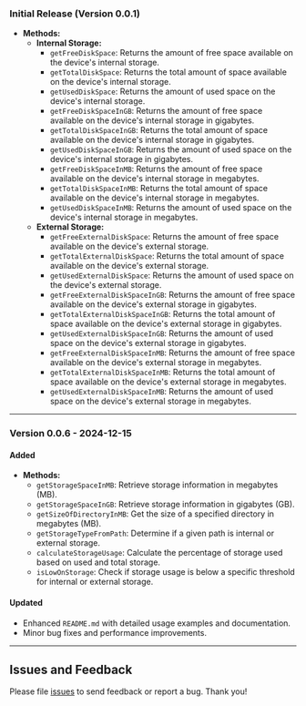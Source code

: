 ### Initial Release (Version 0.0.1)

- **Methods:**
    - **Internal Storage:**
        - `getFreeDiskSpace`: Returns the amount of free space available on the device's internal storage.
        - `getTotalDiskSpace`: Returns the total amount of space available on the device's internal storage.
        - `getUsedDiskSpace`: Returns the amount of used space on the device's internal storage.
        - `getFreeDiskSpaceInGB`: Returns the amount of free space available on the device's internal storage in gigabytes.
        - `getTotalDiskSpaceInGB`: Returns the total amount of space available on the device's internal storage in gigabytes.
        - `getUsedDiskSpaceInGB`: Returns the amount of used space on the device's internal storage in gigabytes.
        - `getFreeDiskSpaceInMB`: Returns the amount of free space available on the device's internal storage in megabytes.
        - `getTotalDiskSpaceInMB`: Returns the total amount of space available on the device's internal storage in megabytes.
        - `getUsedDiskSpaceInMB`: Returns the amount of used space on the device's internal storage in megabytes.
    - **External Storage:**
        - `getFreeExternalDiskSpace`: Returns the amount of free space available on the device's external storage.
        - `getTotalExternalDiskSpace`: Returns the total amount of space available on the device's external storage.
        - `getUsedExternalDiskSpace`: Returns the amount of used space on the device's external storage.
        - `getFreeExternalDiskSpaceInGB`: Returns the amount of free space available on the device's external storage in gigabytes.
        - `getTotalExternalDiskSpaceInGB`: Returns the total amount of space available on the device's external storage in gigabytes.
        - `getUsedExternalDiskSpaceInGB`: Returns the amount of used space on the device's external storage in gigabytes.
        - `getFreeExternalDiskSpaceInMB`: Returns the amount of free space available on the device's external storage in megabytes.
        - `getTotalExternalDiskSpaceInMB`: Returns the total amount of space available on the device's external storage in megabytes.
        - `getUsedExternalDiskSpaceInMB`: Returns the amount of used space on the device's external storage in megabytes.

---

### Version 0.0.6 - 2024-12-15

#### Added
- **Methods:**
    - `getStorageSpaceInMB`: Retrieve storage information in megabytes (MB).
    - `getStorageSpaceInGB`: Retrieve storage information in gigabytes (GB).
    - `getSizeOfDirectoryInMB`: Get the size of a specified directory in megabytes (MB).
    - `getStorageTypeFromPath`: Determine if a given path is internal or external storage.
    - `calculateStorageUsage`: Calculate the percentage of storage used based on used and total storage.
    - `isLowOnStorage`: Check if storage usage is below a specific threshold for internal or external storage.

#### Updated
- Enhanced `README.md` with detailed usage examples and documentation.
- Minor bug fixes and performance improvements.

---

## Issues and Feedback

Please file [issues](https://github.com/JaberQayad/flutter_storage_info/issues) to send feedback or report a bug. Thank you!

